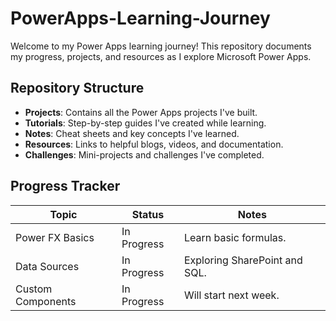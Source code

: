 # PowerApps-Learning-Journey

Welcome to my Power Apps learning journey! This repository documents my progress, projects, and resources as I explore Microsoft Power Apps.

## Repository Structure
- **Projects**: Contains all the Power Apps projects I've built.
- **Tutorials**: Step-by-step guides I've created while learning.
- **Notes**: Cheat sheets and key concepts I've learned.
- **Resources**: Links to helpful blogs, videos, and documentation.
- **Challenges**: Mini-projects and challenges I've completed.

## Progress Tracker
| Topic               | Status      | Notes                          |
|---------------------|-------------|--------------------------------|
| Power FX Basics     | In Progress | Learn basic formulas.          |
| Data Sources        | In Progress | Exploring SharePoint and SQL.  |
| Custom Components   | In Progress | Will start next week.          |



